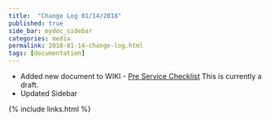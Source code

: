 ```yaml
---
title:  "Change Log 01/14/2018"
published: true
side_bar: mydoc_sidebar
categories: media
permalink: 2018-01-14-change-log.html
tags: [documentation]
---
```


- Added new document to WIKI - [Pre Service Checklist](https://github.com/NewValleyChurch/Infrastructure/wiki/Pre-Service-Checklist)  This is currently a draft.
- Updated Sidebar

{% include links.html %}
